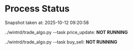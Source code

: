 # Process Status

Snapshot taken at: 2025-10-12 09:20:58

../wintrd/trade_algo.py --task price_update: **NOT RUNNING**

../wintrd/trade_algo.py --task buy_sell: **NOT RUNNING**

